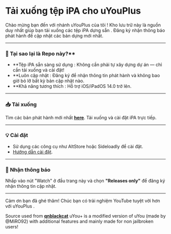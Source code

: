 # Tải xuống tệp iPA cho uYouPlus

Chào mừng bạn đến với nhánh uYouPlus của tôi ! Kho lưu trữ này là nguồn duy nhất giúp bạn tải xuống các tệp iPA dựng sẵn . Đăng ký nhận thông báo phát hành để cập nhật các bản dựng mới nhất.

---

### 🚀 Tại sao lại là Repo này?**

- **Tệp iPA sẵn sàng sử dụng : Không cần phải tự xây dựng dự án — chỉ cần tải xuống và cài đặt!
- **Luôn cập nhật : Đăng ký để nhận thông tin phát hành và không bao giờ bỏ lỡ bất kỳ bản cập nhật nào.
- **Khả năng tương thích : Hỗ trợ iOS/iPadOS 14.0 trở lên.

---

### 📥 **Tải xuống**

Tìm các bản phát hành mới nhất [**here**](https://github.com/Sj09-gnc/uYouPlus/releases). Tải xuống và cài đặt iPA trực tiếp.

---

### 💡 **Cài đặt**

- Sử dụng các công cụ như AltStore hoặc Sideloadly để cài đặt.
- [Hướng dẫn cài đặt](https://github.com/qnblackcat/uYouPlus/wiki/Installation).

---

### 🌟 **Nhận thông báo**

Nhấp vào nút "Watch" ở đầu trang này và chọn **"Releases only"** để đăng ký nhận thông tin cập nhật.

---

Cảm ơn bạn đã ghé thăm! Chúc bạn có trải nghiệm YouTube tuyệt vời hơn với uYouPlus .


Source used from [**qnblackcat**](https://github.com/qnblackcat/uYouPlus)
uYou+ is a modified version of uYou (made by @MiRO92) with additional features and mainly made for non jailbroken users!
